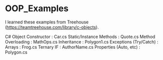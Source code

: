 # OOP_Examples

I learned these examples from Treehouse (https://teamtreehouse.com/library/c-objects).

C# Object Constructor   : Car.cs 
Static/Instance Methods : Quote.cs
Method Overloading      : MathOps.cs
Inheritance             : Polygon1.cs
Exceptions (Try/Catch)  : 
Arrays                  : Frog.cs
Ternary IF              : AuthorName.cs
Properties (Auto, etc)  : Polygon.cs
